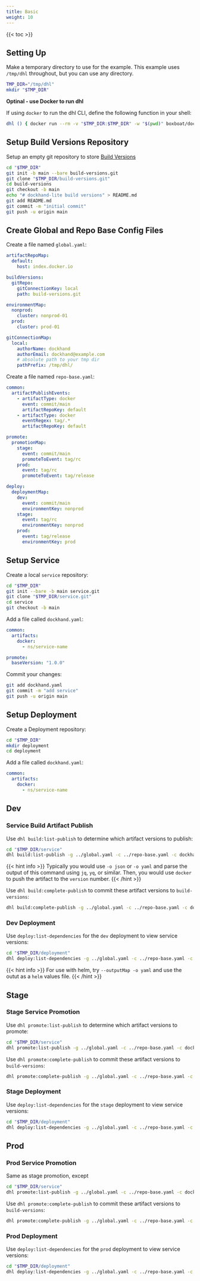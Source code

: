```yaml
---
title: Basic
weight: 10
---
```


{{< toc >}}

## Setting Up

Make a temporary directory to use for the example.  This example uses `/tmp/dhl` throughout, but you can use any directory.

```bash
TMP_DIR="/tmp/dhl"
mkdir "$TMP_DIR"
```

**Optinal - use Docker to run dhl**

If using `docker` to run the dhl CLI, define the following function in your shell:

```bash
dhl () { docker run --rm -v "$TMP_DIR:$TMP_DIR" -w "$(pwd)" boxboat/dockhand-lite dhl "$@"; }
```

## Setup Build Versions Repository

Setup an empty git repository to store [Build Versions](/usage/build-versions)

```bash
cd "$TMP_DIR"
git init -b main --bare build-versions.git
git clone "$TMP_DIR/build-versions.git"
cd build-versions
git checkout -b main
echo "# dockhand-lite build versions" > README.md
git add README.md
git commit -m "initial commit"
git push -u origin main
```

## Create Global and Repo Base Config Files

Create a file named `global.yaml`:

```yaml
artifactRepoMap:
  default:
    host: index.docker.io

buildVersions:
  gitRepo:
    gitConnectionKey: local
    path: build-versions.git

environmentMap:
  nonprod:
    cluster: nonprod-01
  prod:
    cluster: prod-01

gitConnectionMap:
  local:
    authorName: dockhand
    authorEmail: dockhand@example.com
    # absolute path to your tmp dir
    pathPrefix: /tmp/dhl/
```

Create a file named `repo-base.yaml`:

```yaml
common:
  artifactPublishEvents:
    - artifactType: docker
      event: commit/main
      artifactRepoKey: default
    - artifactType: docker
      eventRegex: tag/.*
      artifactRepoKey: default

promote:
  promotionMap:
    stage:
      event: commit/main
      promoteToEvent: tag/rc
    prod:
      event: tag/rc
      promoteToEvent: tag/release

deploy:
  deploymentMap:
    dev:
      event: commit/main
      environmentKey: nonprod
    stage:
      event: tag/rc
      environmentKey: nonprod
    prod:
      event: tag/release
      environmentKey: prod
```

## Setup Service

Create a local `service` repository:

```bash
cd "$TMP_DIR"
git init --bare -b main service.git
git clone "$TMP_DIR/service.git"
cd service
git checkout -b main
```

Add a file called `dockhand.yaml`:

```yaml
common:
  artifacts:
    docker:
      - ns/service-name

promote:
  baseVersion: "1.0.0"
```

Commit your changes:

```bash
git add dockhand.yaml
git commit -m "add service"
git push -u origin main
```

## Setup Deployment

Create a Deployment repository:

```bash
cd "$TMP_DIR"
mkdir deployment
cd deployment
```

Add a file called `dockhand.yaml`:

```yaml
common:
  artifacts:
    docker:
      - ns/service-name
```

## Dev

### Service Build Artifact Publish

Use `dhl build:list-publish` to determine which artifact versions to publish:

```bash
cd "$TMP_DIR/service"
dhl build:list-publish -g ../global.yaml -c ../repo-base.yaml -c dockhand.yaml -o table
```

{{< hint info >}}
Typically you would use `-o json` or `-o yaml` and parse the output of this command using `jq`, `yq`, or similar.  Then, you would use `docker` to push the artifact to the `version` number.
{{< /hint >}}

Use `dhl build:complete-publish` to commit these artifact versions to `build-versions`:

```bash
dhl build:complete-publish -g ../global.yaml -c ../repo-base.yaml -c dockhand.yaml -o table
```

### Dev Deployment

Use `deploy:list-dependencies` for the `dev` deployment to view service versions:

```bash
cd "$TMP_DIR/deployment"
dhl deploy:list-dependencies -g ../global.yaml -c ../repo-base.yaml -c dockhand.yaml --deployment dev -o table
```

{{< hint info >}}
For use with helm, try `--outputMap -o yaml` and use the outut as a `helm` values file.
{{< /hint >}}

## Stage

### Stage Service Promotion

Use `dhl promote:list-publish` to determine which artifact versions to promote:

```bash
cd "$TMP_DIR/service"
dhl promote:list-publish -g ../global.yaml -c ../repo-base.yaml -c dockhand.yaml --promotion stage -o table
```

Use `dhl promote:complete-publish` to commit these artifact versions to `build-versions`:

```bash
dhl promote:complete-publish -g ../global.yaml -c ../repo-base.yaml -c dockhand.yaml --promotion stage -o table
```

### Stage Deployment

Use `deploy:list-dependencies` for the `stage` deployment to view service versions:

```bash
cd "$TMP_DIR/deployment"
dhl deploy:list-dependencies -g ../global.yaml -c ../repo-base.yaml -c dockhand.yaml --deployment stage -o table
```

## Prod

### Prod Service Promotion

Same as stage promotion, except

```bash
cd "$TMP_DIR/service"
dhl promote:list-publish -g ../global.yaml -c ../repo-base.yaml -c dockhand.yaml --promotion stage -o table
```

Use `dhl promote:complete-publish` to commit these artifact versions to `build-versions`:

```bash
dhl promote:complete-publish -g ../global.yaml -c ../repo-base.yaml -c dockhand.yaml --promotion stage -o table
```

### Prod Deployment

Use `deploy:list-dependencies` for the `prod` deployment to view service versions:

```bash
cd "$TMP_DIR/deployment"
dhl deploy:list-dependencies -g ../global.yaml -c ../repo-base.yaml -c dockhand.yaml --deployment prod -o table
```

